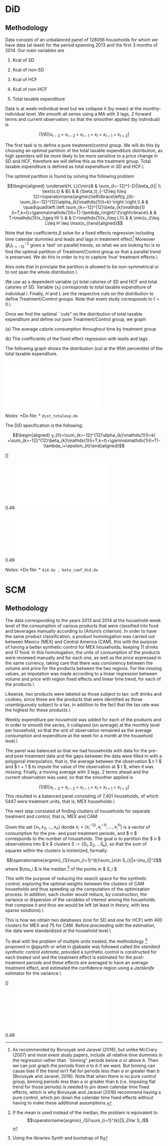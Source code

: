 DiD
===

Methodology
-----------

Data consists of an unbalanced panel of 128056 households for which we
have data (at least) for the period spanning 2013 and the first 3 months
of 2014. Our main variables are

1.  Kcal of SD

2.  Kcal of non-SD

3.  Kcal of HCF

4.  Kcal of non-HCF

5.  Total taxable expenditure

Data is at week-individual level but we collapse it (by mean) at the
monthly-individual level. We smooth all series using a MA with 3 lags, 2
forward terms and current observation; so that the smoother applied (by
individual) is

$$(1/6)[x_{t-3} + x_{t-2} + x_{t-1} + x_{t} + x_{t+1} + x_{t+2}]$$

The first task is to define a pure treatment/control group. We will do
this by choosing an *optimal* partition of the total taxable expenditure
distribution, as high spenders will be more likely to be more sensitive
to a price change in SD and HCF, therefore we will define this as the
treatment group. Total taxable expenditure is defined as total
expenditure in SD and HCF.\

The *optimal* partition is found by solving the following problem

$$\begin{aligned}
\underset{H, L}{\min}& & \sum_{t=-12}^{-2}|\beta_{t}| \\
\text{s.t} & &\\
& & (\beta_t)_{-12\leq t\leq 12}=\operatorname{argmin}\left\lbrace\left(y_{it}-\sum_{k=-12}^{12}\alpha_{k}\mathds{1}(t=k)-\right.\right.\\
& & \quad\quad\left.\left.\sum_{k=-12}^{12}\beta_{k}\mathds{1}(i=T,k=t)+\gamma\mathds{1}(i=T)-\lambda_i\right)^2\right\rbrace\\
& & T=\mathds{1}(x_i\geq H) \\
& & C=\mathds{1}(x_i\leq L)\\
& & \min(x_i)\leq L\leq H \leq \max(x_i)\end{aligned}$$

Note that the coefficients $\beta$ solve for a fixed effects regression
including time calendar dummies and leads and lags in treatment
effect[^1] Moreover $(\beta_t)_{t=-12}^{-2}$ gives a ‘test’ on parallel
trends, so what we are looking for is to find the optimal partition of
Treatment/Control group so that a parallel trend is preserved. We do
this in order to try to capture ‘true’ treatment effects.\

Also note that in principle the partition is allowed to be
non-symmetrical or to not span the whole distribution.\

We use as a dependent variable ($y$) total calories of SD and HCF and
total calories of SD. Variable ($x_i$) corresponds to total taxable
expenditure of individual $i$. Finally, $H$ and $L$ are the respective
cuts on the distribution to define Treatment/Control groups. Note that
event study corresponds to $t=0$.\

Once we find the optimal \`\`cuts" on the distribution of total taxable
expenditure and define our pure Treatment/Control group, we graph

(a) The average calorie consumption throughout time by treatment group

(b) The coefficients of the fixed effect regression with leads and lags

The following graph shows the distribution (cut at the 95th percentile)
of the total taxable expenditure.

![image](dist_te.pdf)

<span>*Notes:* </span> <span>*Do file: * `dist_totalexp.do`</span>

The DiD specification is the following:

$$\begin{aligned}
    y_{it}=\sum_{k=-12}^{12}\alpha_{k}\mathds{1}(t=k) +\sum_{k=-12}^{12}\beta_{k}\mathds{1}(i=T,k=t)+\gamma\mathds{1}(i=T)-\lambda_i+\epsilon_{it}\end{aligned}$$

[]

<span>0.49</span> ![image](betas_did_hcf_kcal_1_1.pdf)

<span>0.49</span> ![image](betas_did_sd_kcal_2_1.pdf)

<span>*Notes:*</span> <span>*Do file: *
`did.do , beta_coef_did.do `</span>

SCM
===

Methodology
-----------

The data corresponding to the years 2013 and 2014 at the household-week
level of the consumption of various products that were classified into
food and beverages manually according to (Arturo’s criterion). In order
to have the same product classification, a product homologation was
carried out between Mexico (MEX) and Central America (CAM), this with
the purpose of having a better synthetic control for MEX households;
keeping 11 drinks and 17 food. In this homologation, the units of
consumption of the products were reviewed manually and for each one, as
well as the price expressed in the same currency, taking care that there
was consistency between the volume and price for the products between
the two regions. For the missing values, an imputation was made
according to a linear regression between volume and price with region
fixed effects and linear time trend, for each of the products.\

Likewise, two products were labeled as those subject to tax: soft drinks
and cookies, since these are the products that were identified as those
unambiguously subject to a tax, in addition to the fact that the tax
rate was the highest for these products.\

Weekly expenditure per household was added for each of the products and
in order to smooth the series, it collapsed (on average) at the monthly
level per household, so that the unit of observation remained as the
average consumption and expenditure at the week for a month at the
household level.\

The panel was balanced so that we had households with data for the pre-
and post-treatment date and the gaps between the data were filled in
with a polygonal interpolation, that is, the average between the
observation $ t-1 $ and $ t + 1 $ to impute the value of the observation
at $ t $, when it was missing. Finally, a moving average with 3 lags, 2
terms ahead and the current observation was used, so that the smoother
applied is

$$(1/6)[x_{t-3} + x_{t-2} + x_{t-1} + x_{t} + x_{t+1} + x_{t+2}]$$ This
resulted in a balanced panel consisting of 7,401 households, of which
5447 were treatment units, that is, MEX households.\

The next step consisted of finding clusters of households for separate
treatment and control, that is, MEX and CAM:

Given the set $\lbrace x_1,x_2,\ldots,x_n\rbrace$ donde
$x_i=(x_i^{-12},x_i^{-11},\ldots,x_i^{11})$ is a vector of consumption
for the pre- and post-treatment periods, and $ n $ corresponds to the
number of households. The goal is to partition the $ n $ observations
into $ k $ clusters $S:=\lbrace S_1,S_2,\ldots S_k\rbrace$, so that the
sum of squares within the clusters is minimized, formally:

$$\operatorname{argmin}_{S}\sum_{i=1}^{k}\sum_{x\in S_i}||x-\mu_i||^2$$
where $\mu_i $ is the median [^2] of the points in $ S_i $

This with the purpose of reducing the search space for the synthetic
control, exploring the optimal weights between the clusters of CAM
households and thus speeding up the computation of the optimization
process. In addition, each cluster would reduce, by construction, the
variance or dispersion of the variables of interest among the households
that compose it and thus we would be left (at least in theory, with less
sparse solutions).\

This is how we obtain two databases (one for SD and one for HCF) with
400 clusters for MEX and 75 for CAM. Before proceeding with the
estimation, the data were standardized at the household level.\

To deal with the problem of multiple units treated, the methodology [^3]
proposed in @gsynth or what in @abadie was followed called *the standard
synthetic control estimate*, provided a synthetic control is constructed
for each treated unit and the treatment effect is estimated for the
post-treatment periods and these effects are averaged to have an average
treatment effect, and estimated the confidence region using a
*Jackknife* estimator for the variance.\

[]

<span>0.49</span> ![image](SD_scm_smooth_99.pdf)

[^1]: As recommended by Borusyak and Jaravel (2016), but unlike McCrary
    (2007) and most event study papers, include all relative time
    dummies in the regression rather than \`\`binning" periods below $a$
    or above $b$. Then we can just graph the periods from $a$ to $b$ if
    we want. But binning can cause bias if the trend isn’t flat for
    periods less than $a$ or greater than $b$ (Borusyak and Jaravel,
    2016). Note that when there is no pure control group, binning
    periods less than a or greater than b (i.e. imposing flat trend for
    those periods) is needed to pin down calendar time fixed effects,
    which is why Borusyak and Jaravel (2016) recommend having a pure
    control, which pin down the calendar time fixed effects without
    having to make these additional assumptions.

[^2]: If the mean is used instead of the median, the problem is
    equivalent to
    $$\operatorname{argmin}_{S}\sum_{i=1}^{k}|S_i|Var S_i$$

[^3]: Using the libraries Synth and bootstrap of R

